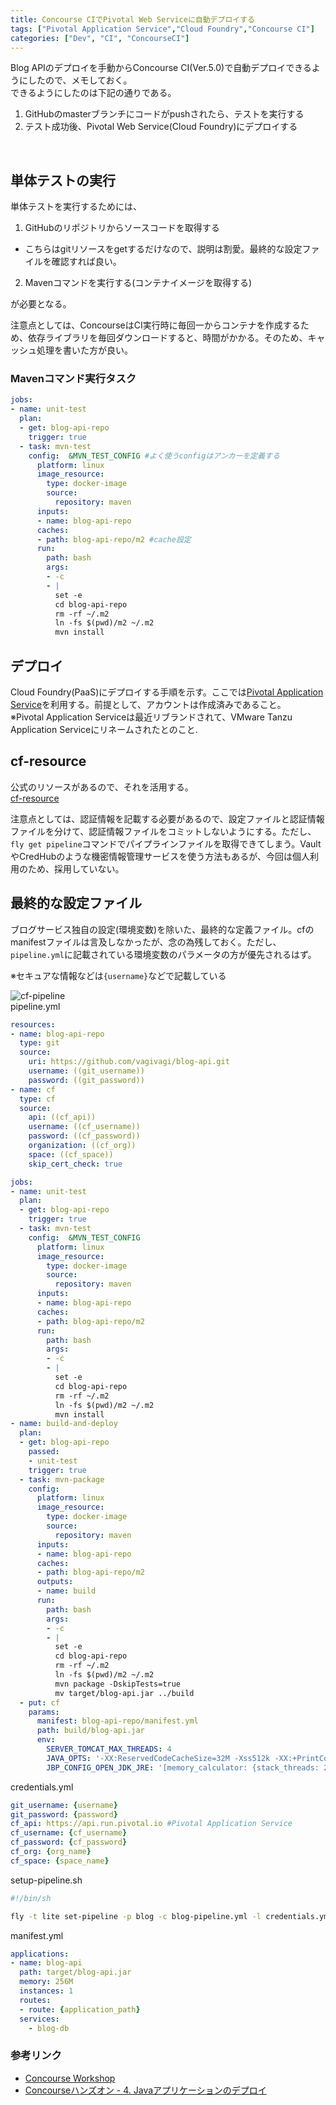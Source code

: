 ```yaml
---
title: Concourse CIでPivotal Web Serviceに自動デプロイする
tags: ["Pivotal Application Service","Cloud Foundry","Concourse CI"]
categories: ["Dev", "CI", "ConcourseCI"]
---
```


Blog APIのデプロイを手動からConcourse CI(Ver.5.0)で自動デプロイできるようにしたので、メモしておく。  
できるようにしたのは下記の通りである。  

1. GitHubのmasterブランチにコードがpushされたら、テストを実行する
2. テスト成功後、Pivotal Web Service(Cloud Foundry)にデプロイする
<br>

## 単体テストの実行

単体テストを実行するためには、  

1. GitHubのリポジトリからソースコードを取得する
  - こちらはgitリソースをgetするだけなので、説明は割愛。最終的な設定ファイルを確認すれば良い。
2. Mavenコマンドを実行する(コンテナイメージを取得する)

が必要となる。  

注意点としては、ConcourseはCI実行時に毎回一からコンテナを作成するため、依存ライブラリを毎回ダウンロードすると、時間がかかる。そのため、キャッシュ処理を書いた方が良い。  

### Mavenコマンド実行タスク

``` yml
jobs:
- name: unit-test
  plan:
  - get: blog-api-repo
    trigger: true
  - task: mvn-test
    config:  &MVN_TEST_CONFIG #よく使うconfigはアンカーを定義する
      platform: linux
      image_resource:
        type: docker-image
        source:
          repository: maven
      inputs:
      - name: blog-api-repo
      caches:
      - path: blog-api-repo/m2 #cache設定
      run:
        path: bash
        args:
        - -c
        - |
          set -e
          cd blog-api-repo
          rm -rf ~/.m2
          ln -fs $(pwd)/m2 ~/.m2
          mvn install
```

## デプロイ

Cloud Foundry(PaaS)にデプロイする手順を示す。ここでは[Pivotal Application Service](https://run.pivotal.io)を利用する。前提として、アカウントは作成済みであること。  
※Pivotal Application Serviceは最近リブランドされて、VMware Tanzu Application Serviceにリネームされたとのこと.  

## cf-resource

公式のリソースがあるので、それを活用する。  
[cf-resource](https://github.com/cloudfoundry-community/cf-resource)

注意点としては、認証情報を記載する必要があるので、設定ファイルと認証情報ファイルを分けて、認証情報ファイルをコミットしないようにする。ただし、`fly get pipeline`コマンドでパイプラインファイルを取得できてしまう。VaultやCredHubのような機密情報管理サービスを使う方法もあるが、今回は個人利用のため、採用していない。

## 最終的な設定ファイル

ブログサービス独自の設定(環境変数)を除いた、最終的な定義ファイル。cfのmanifestファイルは言及しなかったが、念の為残しておく。ただし、`pipeline.yml`に記載されている環境変数のパラメータの方が優先されるはず。

※セキュアな情報などは`{username}`などで記載している

<img alt="cf-pipeline" src="https://user-images.githubusercontent.com/3041628/77251541-38ab5900-6c92-11ea-8664-695f4a6c3eed.png">
<br>
pipeline.yml
<br>

``` yml
resources:
- name: blog-api-repo
  type: git
  source:
    uri: https://github.com/vagivagi/blog-api.git
    username: ((git_username))
    password: ((git_password))
- name: cf
  type: cf
  source:
    api: ((cf_api))
    username: ((cf_username))
    password: ((cf_password))
    organization: ((cf_org))
    space: ((cf_space))
    skip_cert_check: true

jobs:
- name: unit-test
  plan:
  - get: blog-api-repo
    trigger: true
  - task: mvn-test
    config:  &MVN_TEST_CONFIG
      platform: linux
      image_resource:
        type: docker-image
        source:
          repository: maven
      inputs:
      - name: blog-api-repo
      caches:
      - path: blog-api-repo/m2
      run:
        path: bash
        args:
        - -c
        - |
          set -e
          cd blog-api-repo
          rm -rf ~/.m2
          ln -fs $(pwd)/m2 ~/.m2
          mvn install
- name: build-and-deploy
  plan:
  - get: blog-api-repo
    passed:
    - unit-test
    trigger: true
  - task: mvn-package
    config:
      platform: linux
      image_resource:
        type: docker-image
        source:
          repository: maven
      inputs:
      - name: blog-api-repo
      caches:
      - path: blog-api-repo/m2
      outputs:
      - name: build
      run:
        path: bash
        args:
        - -c
        - |
          set -e
          cd blog-api-repo
          rm -rf ~/.m2
          ln -fs $(pwd)/m2 ~/.m2
          mvn package -DskipTests=true
          mv target/blog-api.jar ../build
  - put: cf
    params:
      manifest: blog-api-repo/manifest.yml
      path: build/blog-api.jar
      env:
        SERVER_TOMCAT_MAX_THREADS: 4
        JAVA_OPTS: '-XX:ReservedCodeCacheSize=32M -Xss512k -XX:+PrintCodeCache'
        JBP_CONFIG_OPEN_JDK_JRE: '[memory_calculator: {stack_threads: 24}]'
```

credentials.yml
<br>
``` yml
git_username: {username}
git_password: {password}
cf_api: https://api.run.pivotal.io #Pivotal Application Service
cf_username: {cf_username}
cf_password: {cf_password}
cf_org: {org_name}
cf_space: {space_name}
```

setup-pipeline.sh
<br>
``` sh
#!/bin/sh

fly -t lite set-pipeline -p blog -c blog-pipeline.yml -l credentials.yml
```

manifest.yml
<br>
``` yml
applications:
- name: blog-api
  path: target/blog-api.jar
  memory: 256M
  instances: 1
  routes:
  - route: {application_path}
  services:
    - blog-db
```

### 参考リンク
- [Concourse Workshop](https://docs.google.com/document/d/1FBYi7oxCGqnEtQx5CgQ6CvHpKawjwbG1pGkxFdNmcmo/edit#)
- [Concourseハンズオン - 4. Javaアプリケーションのデプロイ](https://blog.ik.am/entries/534)
